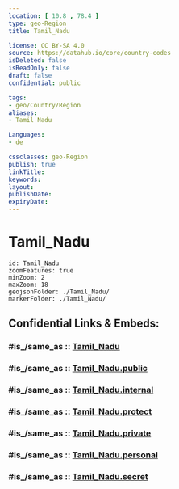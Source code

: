 ```yaml
---
location: [ 10.8 , 78.4 ] 
type: geo-Region
title: Tamil_Nadu

license: CC BY-SA 4.0
source: https://datahub.io/core/country-codes
isDeleted: false
isReadOnly: false
draft: false
confidential: public

tags:
- geo/Country/Region
aliases:
- Tamil Nadu

Languages:
- de

cssclasses: geo-Region
publish: true
linkTitle: 
keywords: 
layout: 
publishDate: 
expiryDate: 
---
```


# Tamil_Nadu

```leaflet
id: Tamil_Nadu
zoomFeatures: true 
minZoom: 2 
maxZoom: 18
geojsonFolder: ./Tamil_Nadu/
markerFolder: ./Tamil_Nadu/
```


## Confidential Links & Embeds: 

### #is_/same_as :: [Tamil_Nadu](/_Standards/Earth/Continent/Asia/Asia~South/India/States~India/Tamil_Nadu.md) 

### #is_/same_as :: [Tamil_Nadu.public](/_public/Earth/Continent/Asia/Asia~South/India/States~India/Tamil_Nadu.public.md) 

### #is_/same_as :: [Tamil_Nadu.internal](/_internal/Earth/Continent/Asia/Asia~South/India/States~India/Tamil_Nadu.internal.md) 

### #is_/same_as :: [Tamil_Nadu.protect](/_protect/Earth/Continent/Asia/Asia~South/India/States~India/Tamil_Nadu.protect.md) 

### #is_/same_as :: [Tamil_Nadu.private](/_private/Earth/Continent/Asia/Asia~South/India/States~India/Tamil_Nadu.private.md) 

### #is_/same_as :: [Tamil_Nadu.personal](/_personal/Earth/Continent/Asia/Asia~South/India/States~India/Tamil_Nadu.personal.md) 

### #is_/same_as :: [Tamil_Nadu.secret](/_secret/Earth/Continent/Asia/Asia~South/India/States~India/Tamil_Nadu.secret.md)

